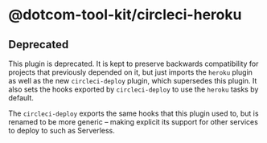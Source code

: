 # @dotcom-tool-kit/circleci-heroku

## Deprecated

This plugin is deprecated. It is kept to preserve backwards compatibility for projects that previously depended on it, but just imports the `heroku` plugin as well as the new `circleci-deploy` plugin, which supersedes this plugin. It also sets the hooks exported by `circleci-deploy` to use the `heroku` tasks by default.

The `circleci-deploy` exports the same hooks that this plugin used to, but is renamed to be more generic – making explicit its support for other services to deploy to such as Serverless.

